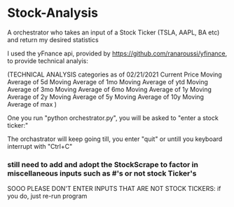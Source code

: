 # Stock-Analysis
A orchestrator who takes an input of a Stock Ticker (TSLA, AAPL, BA etc) and return my desired statistics

I used the yFnance api, provided by https://github.com/ranaroussi/yfinance, to provide technical analyis:


(TECHNICAL ANALYSIS categories as of 02/21/2021
Current Price 
Moving Average of 5d 
Moving Average of 1mo 
Moving Average of ytd 
Moving Average of 3mo 
Moving Average of 6mo 
Moving Average of 1y 
Moving Average of 2y 
Moving Average of 5y 
Moving Average of 10y 
Moving Average of max 
  )
 
One you run "python orchestrator.py", you will be asked to "enter a stock ticker:"

The orchastrator will keep going till, you enter "quit" or untill you keyboard interrupt with "Ctrl+C"

### still need to add and adopt the StockScrape to factor in miscellaneous inputs such as #'s or not stock Ticker's

SOOO PLEASE DON'T ENTER INPUTS THAT ARE NOT STOCK TICKERS:
if you do, just re-run program


